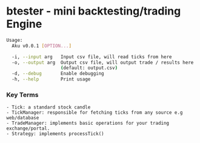 # btester - mini backtesting/trading Engine

```bash
Usage:
  Aku v0.0.1 [OPTION...]

  -i, --input arg   Input csv file, will read ticks from here
  -o, --output arg  Output csv file, will output trade / results here
                    (default: output.csv)
  -d, --debug       Enable debugging
  -h, --help        Print usage
 ```

### Key Terms
    - Tick: a standard stock candle
    - TickManager: responsible for fetching ticks from any source e.g web/database
    - TradeManager: implements basic operations for your trading exchange/portal.
    - Strategy: implements processTick()